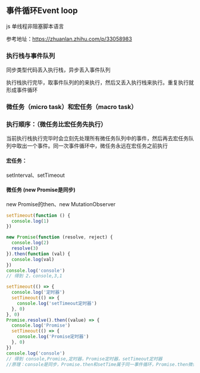 ## 事件循环Event loop

js 单线程非阻塞脚本语言

参考地址：https://zhuanlan.zhihu.com/p/33058983
### 执行栈与事件队列
同步类型代码丢入执行栈，异步丢入事件队列

执行栈执行完毕，取事件队列的的来执行，然后又丢入执行栈来执行。重复执行就形成事件循环
### 微任务（micro task）和宏任务（macro task）
### 执行顺序：（微任务比宏任务先执行）
当前执行栈执行完毕时会立刻先处理所有微任务队列中的事件，然后再去宏任务队列中取出一个事件。同一次事件循环中，微任务永远在宏任务之前执行
#### 宏任务：
setInterval、setTimeout
#### 微任务 (new Promise是同步)
new Promise的then、new MutationObserver
```js
setTimeout(function () {
  console.log(1)
})

new Promise(function (resolve, reject) {
  console.log(2)
  resolve(3)
}).then(function (val) {
  console.log(val)
})
console.log('console')
// 得到 2，console,3,1
```
```js
setTimeout(() => {
  console.log('定时器')
  setTimeout(() => {
    console.log('setTimeout定时器')
  }, 0)
}, 0)
Promise.resolve().then((value) => {
  console.log('Promise')
  setTimeout(() => {
    console.log('Promise定时器')
  }, 0)
})
console.log('console')
// 得到 console,Promise,定时器，Promise定时器，setTimeout定时器
//原理：console是同步，Promise.then和setTime属于同一事件循环，Promise.then微任务，setTime宏任务,同一事件循环完毕。进入下一次的事件循环（内嵌的setTimeout）
```
